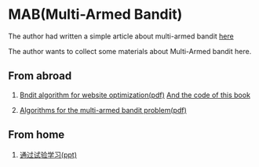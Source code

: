 MAB(Multi-Armed Bandit)
===

The author had written a simple article about multi-armed bandit [here](http://kunth.github.io/bandit-algorithm/)

The author wants to collect some materials about Multi-Armed bandit here.

## From abroad 
1. [Bndit algorithm for website optimization(pdf)](http://pdf.th7.cn/down/files/1312/bandit_algorithms_for_website_optimization.pdf) 
[And the code of this book](https://github.com/johnmyleswhite/BanditsBook)

2. [Algorithms for the multi-armed bandit problem(pdf)](http://www.cs.mcgill.ca/~vkules/bandits.pdf)

## From home
1. [通过试验学习(ppt)](http://netcomm.bjtu.edu.cn/wp-content/uploads/2013/08/%E7%AC%AC%E5%8D%81%E4%B8%89%E8%AF%BE%EF%BC%9A%E9%80%9A%E8%BF%87%E8%AF%95%E9%AA%8C%E5%AD%A6%E4%B9%A0.pptx)
